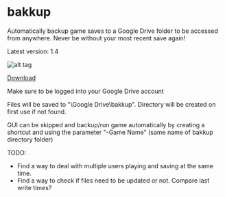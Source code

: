 # bakkup
Automatically backup game saves to a Google Drive folder to be accessed from anywhere. Never be without your most recent save again!

Latest version: 1.4

![alt tag](http://i.imgur.com/NTk0dsE.png)

[Download](https://drive.google.com/file/d/0BzKq8PEZkdhSall0NVRlOW03Q1U/view?usp=sharing)

Make sure to be logged into your Google Drive account

Files will be saved to "\Google Drive\bakkup\". Directory will be created on first use if not found. 

GUI can be skipped and backup/run game automatically by creating a shortcut and using the parameter "-Game Name" (same name of bakkup directory folder)

TODO:
- Find a way to deal with multiple users playing and saving at the same time.
- Find a way to check if files need to be updated or not. Compare last write times?